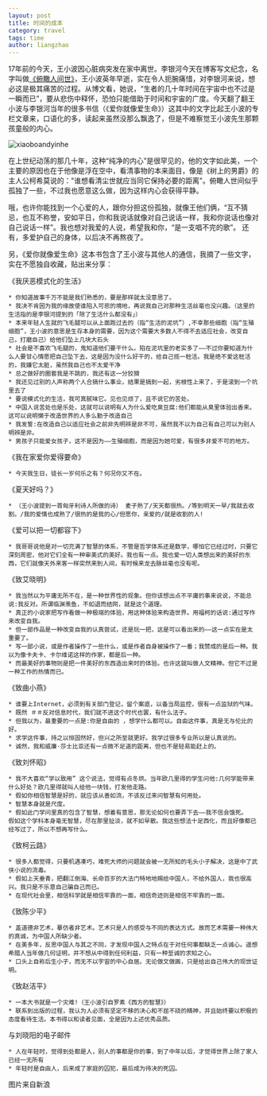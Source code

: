 ```yaml
---
layout: post
title: 时间的成本
category: travel
tags: time
author: liangzhao
---
```

17年前的今天，王小波因心脏病突发在家中离世。李银河今天在博客写文纪念，名字叫做[《俯瞰人间世》][1]，王小波英年早逝，实在令人扼腕痛惜，对李银河来说，想必这是极其痛苦的过程。从博文看，她说，“生者的几十年时间在宇宙中也不过是一瞬而已”，要从悲伤中释怀，恐怕只能借助于时间和宇宙的广度。今天翻了翻王小波与李银河当年的很多书信（《爱你就像爱生命》）这其中的文字比起王小波的专栏文章来，口语化的多，读起来虽然没那么飘逸了，但是不难察觉王小波先生那颗孩童般的内心。  

<span class="imgcenter">![xiaoboandyinhe][2]</span> 

在上世纪动荡的那几十年，这种“纯净的内心”是很罕见的，他的文字如此美，一个主要的原因也在于他像是浮在空中，看清事物的本来面目，像是《树上的男爵》的主人公柯希莫说的："谁想看清尘世就应当同它保持必要的距离"。俯瞰人世间似乎孤独了一些，不过我也愿意这么做，因为这样内心会获得平静。  

哦，也许你能找到一个心爱的人，跟你分担这份孤独，就像王他们俩，“互不猜忌，也互不称誉，安如平日，你和我说话就像对自己说话一样，我和你说话也像对自己说话一样”。我也想对我爱的人说，希望我和你，“是一支唱不完的歌”。  还有，多爱护自己的身体，以后决不再熬夜了。  

另，《爱你就像爱生命》这本书包含了王小波与其他人的通信，我摘了一些文字，实在不愿独自收藏，贴出来分享：  

《我厌恶模式化的生活》  
 
	* 你知道故事千万不能是我们熟悉的，要是那样就太没意思了。  
	* 我决不肯因为我的缘故使谁陷入可悲的境地，再说我自己对那种生活丝毫也没兴趣。（这里的生活指的是李银河提到的「除了生活什么都没有」）  
	* 本来年轻人生就的飞毛腿可以从上面跑过去的（指“生活的泥坑”）,不幸那些细胞（指“生殖细胞”，王小波的意思是生存本身的需要，因为这个需要大多数人不得不去适应社会，改变自己，打磨自己）给他们坠上几块大石头   
	* 社会是不喜欢飞毛腿的，鬼知道他们要干什么。陷在泥坑里的老实多了——不过你要知道为什么人要甘心情愿把自己坠下去，这是因为没什么好干的，给自己揽一桩活。我是绝不爱这桩活的，我嫌它太脏，虽然我自己也不太爱干净  
	* 总之做好的圈套我是不跳的，我还有这一分狡猾  
	* 我还见过别的人声称两个人合搞什么事业，结果是搞到一起，劣根性上来了，于是滚到一个坑里去了  
	* 要说模式化的生活，我可真腻味它。见也见烦了，且不说它的苦处。  
	* 中国人说苦处也是乐处，这就可以说明有人为什么爱吃臭豆腐:他们都能从臭里体验出香来。这可以说明懒于改造世界的人多么勤于改造自己  
	* 我发誓:在改造自己以适应社会之前非先明辨是非不可，虽然我不以为自己有自己可以为别人明辨是非。  
	* 男孩子只能爱女孩子，这不是因为——生殖细胞，而是因为她可爱，有很多非爱不可的地方。  


《我在家爱你爱得要命》   

	* 今天我生日，徒长一岁何乐之有？何况你又不在。   

 
《夏天好吗？》     

	* （王小波提到一首匈牙利诗人所做的诗） 麦子熟了/天天都很热。/等到明天一早/我就去收割。/我的爱情也成熟了/很热的是我的心/但愿你，亲爱的/就是收割的人!  


《爱可以把一切都容下》  

	* 我哥哥说他是对一切充满了智慧的体系，不管是哲学体系还是数学，哪怕它已经过时，只要它深刻周密，他对它们全有一种审美式的美好。我也有一点。我也爱一切人类想出来的美好的东西，它们就像天外来客一样突然来到人间，有时候来龙去脉丝毫也没有呢。  


《致艾晓明》  

	* 我当然以为平庸无所不在，是一种世界性的现象。但你该想出点不平庸的事来说说，不能总说:我反对。所谓临渊羡鱼，不如退而结网，就是这个道理。  
	* 真正的小说家把写作看做一种极端的体验，用这种体验来构造世界。用福柯的话说:通过写作来改变自我。  
	* 但一部作品是一种改变自我的认真尝试，还是玩一把，这是可以看出来的——这一点实在是太重要了。  
	* 写一部小说，或是作者操作了一些什么，或是作者自身被操作了一番；我赞成的是后一种。我以为像卡夫卡、卡尔维诺这样的作家，都是后一种。  
	* 而最美好的事物则是把一件美好的东西造出来时的体验。也许这就叫做人文精神。但它不过是一种工作的热情而已。  


《致曲小燕》   

	* 谁要上Internet，必须到有关部门登记，留个案底，以备当局监控，很有一点监狱的气味。  
	* 既然 ＃＃反对信息时代，我们就不进这个时代也罢，有什么法子。  
	* 但我以为，最重要的一点是:你是自由的 ，想学什么都可以。自由这件事，真是无与伦比的好。  
	* 求学这件事，持之以恒固然好，但兴之所至就更好。我学过很多专业所以是认真说的。  
	* 诚然，我和威廉·莎士比亚还有一点微不足道的距离，但也不是轻易能赶上的。  


《致刘怀昭》  

	* 我不大喜欢“学以致用” 这个说法，觉得有点冬烘。当年欧几里得的学生问他:几何学能带来什么好处？欧几里得就叫人给他一块钱，打发他走路。
	* 假如你相信智慧是好的，就应该从善如流，不该反过来问智慧有何用处。  
	* 智慧本身就是尺度。  
	* 假如此门学问里真的包含了智慧，想着有意思，那无论如何也要弄下去——我不信会饿死。  假如这个学科本身毫无智慧，尽在那里扯淡，就不如早散。我这些想法十足西化，而且好像都已经写过了，所以不想再写什么。  


《致柯云路》  

	* 很多人都觉得，只要机遇凑巧，难死大师的问题就会被一无所知的毛头小子解决，这是中了武侠小说的流毒。  
	* 假如上天垂青，把翻江倒海、长命百岁的大法门特地地赐给中国人，不给外国人，我也很高兴。我只是不乐意自己骗自己而已。  
	* 在现代社会里，相信科学就是相信牢靠的一面，相信奇迹则是相信不牢靠的一面。  


《致陈少平》 

	* 盖道德非艺术，摹仿者非艺术。艺术只是人的感受与不同的表达方式。故而艺术需要一种伟大的真诚，为中国人所缺少者。  
	* 在美多年，反思中国人与其之不同，才发现中国人之特点在于对任何事都缺乏一点诚心。遥想希腊人当年做几何证明，并不想从中得到任何利益，只有一种至诚的求知之心。  
	* 口头上自称后生小子，而无不以宇宙的中心自居。无论做文做画，只是给出自己伟大的现世证明。  


《致赵洁平》   

	* 一本大书就是一个灾难!（王小波引自罗素《西方的智慧》）  
	* 联系到出版的过程，我认为人必须有坚定不移的决心和不屈不挠的精神，并且始终要以积极的态度看待生活。本书得以和读者见面，全是因为上述优秀品质。  


与刘晓阳的电子邮件  

	* 人在年轻时，觉得到处都是人，别人的事都是你的事，到了中年以后，才觉得世界上除了家人已经一无所有  
	* 年轻时是自由人，后来成了家庭的囚犯，最后成为待决的死囚。  

图片来自新浪

[1]: http://blog.sina.com.cn/s/blog_473d53360102fhvo.html
[2]: http://i0.sinaimg.cn/history/2014/0411/U3093P1488DT20140411105655.jpg